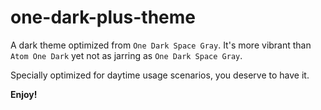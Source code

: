 # one-dark-plus-theme

A dark theme optimized from `One Dark Space Gray`.
It's more vibrant than `Atom One Dark` yet not as jarring as `One Dark Space Gray`.

Specially optimized for daytime usage scenarios,
you deserve to have it.

**Enjoy!**
